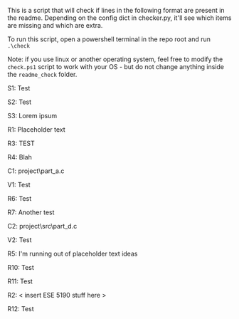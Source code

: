 This is a script that will check if lines in the following format are present in the readme.
Depending on the config dict in checker.py, it'll see which items are missing and which are extra.

To run this script, open a powershell terminal in the repo root and run ```.\check```

Note: if you use linux or another operating system, feel free to modify the ```check.ps1``` script to work with your OS - but do not change anything inside the ```readme_check``` folder.

S1: Test

S2: Test

S3: Lorem ipsum

R1: Placeholder text

R3: TEST

R4: Blah

C1: project\part_a.c

V1: Test

R6: Test

R7: Another test

C2: project\src\part_d.c

V2: Test

R5: I'm running out of placeholder text ideas

R10: Test

R11: Test

R2: < insert ESE 5190 stuff here >

R12: Test